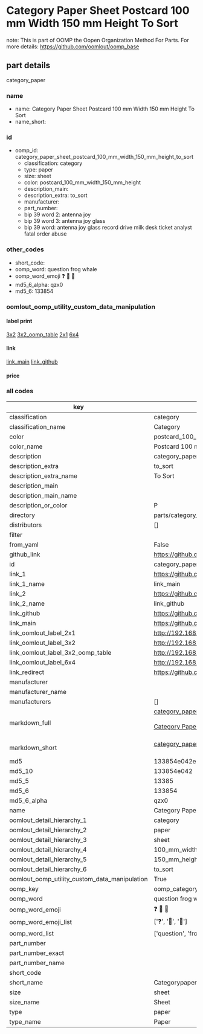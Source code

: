 # Category Paper Sheet Postcard 100 mm Width 150 mm Height To Sort  

note: This is part of OOMP the Oopen Organization Method For Parts. For more details: https://github.com/oomlout/oomp_base

##  part details
  



category_paper



### name
* name: Category Paper Sheet Postcard 100 mm Width 150 mm Height To Sort
* name_short: 
### id
* oomp_id: category_paper_sheet_postcard_100_mm_width_150_mm_height_to_sort
  * classification: category
  * type: paper
  * size: sheet
  * color: postcard_100_mm_width_150_mm_height
  * description_main: 
  * description_extra: to_sort
  * manufacturer: 
  * part_number: 
  * bip 39 word 2: antenna joy
  * bip 39 word 3: antenna joy glass
  * bip 39 word: antenna joy glass record drive milk desk ticket analyst fatal order abuse

### other_codes
* short_code: 
* oomp_word: question frog whale
* oomp_word_emoji :question: :frog: :whale:
* md5_6_alpha: qzx0
* md5_6: 133854






### oomlout_oomp_utility_custom_data_manipulation
#### label print
[3x2](http://192.168.1.245:1112/?label=oomp%20qzx0)
[3x2_oomp_table](http://192.168.1.108:1112/?label=oomp%20qzx0)
[2x1](http://192.168.1.242:1112/?label=oomp%20qzx0)
[6x4](http://192.168.1.55:1112/?label=oomp%20qzx0)    

#### link

[link_main](https://github.com/oomlout/oomlout_oomp_version_1_messy/tree/main/parts/category_paper_sheet_postcard_100_mm_width_150_mm_height_to_sort) [link_github](https://github.com/oomlout/oomlout_oomp_version_1_messy/tree/main/parts/category_paper_sheet_postcard_100_mm_width_150_mm_height_to_sort)                             

#### price







### all codes 
| key | value |  
| --- | --- |  
| classification | category |  
| classification_name | Category |  
| color | postcard_100_mm_width_150_mm_height |  
| color_name | Postcard 100 mm Width 150 mm Height |  
| description | category_paper |  
| description_extra | to_sort |  
| description_extra_name | To Sort |  
| description_main |  |  
| description_main_name |  |  
| description_or_color | P  |  
| directory | parts/category_paper_sheet_postcard_100_mm_width_150_mm_height_to_sort |  
| distributors | [] |  
| filter |  |  
| from_yaml | False |  
| github_link | https://github.com/oomlout/oomlout_oomp_part_src/tree/main/parts/category_paper_sheet_postcard_100_mm_width_150_mm_height_to_sort |  
| id | category_paper_sheet_postcard_100_mm_width_150_mm_height_to_sort |  
| link_1 | https://github.com/oomlout/oomlout_oomp_version_1_messy/tree/main/parts/category_paper_sheet_postcard_100_mm_width_150_mm_height_to_sort |  
| link_1_name | link_main |  
| link_2 | https://github.com/oomlout/oomlout_oomp_version_1_messy/tree/main/parts/category_paper_sheet_postcard_100_mm_width_150_mm_height_to_sort |  
| link_2_name | link_github |  
| link_github | https://github.com/oomlout/oomlout_oomp_version_1_messy/tree/main/parts/category_paper_sheet_postcard_100_mm_width_150_mm_height_to_sort |  
| link_main | https://github.com/oomlout/oomlout_oomp_version_1_messy/tree/main/parts/category_paper_sheet_postcard_100_mm_width_150_mm_height_to_sort |  
| link_oomlout_label_2x1 | http://192.168.1.242:1112/?label=oomp%20qzx0 |  
| link_oomlout_label_3x2 | http://192.168.1.245:1112/?label=oomp%20qzx0 |  
| link_oomlout_label_3x2_oomp_table | http://192.168.1.108:1112/?label=oomp%20qzx0 |  
| link_oomlout_label_6x4 | http://192.168.1.55:1112/?label=oomp%20qzx0 |  
| link_redirect | https://github.com/oomlout/oomlout_oomp_version_1_messy/tree/main/parts/category_paper_sheet_postcard_100_mm_width_150_mm_height_to_sort |  
| manufacturer |  |  
| manufacturer_name |  |  
| manufacturers | [] |  
| markdown_full | [category_paper_sheet_postcard_100_mm_width_150_mm_height_to_sort](none)<br>[](none)<br>[Category Paper Sheet Postcard 100 Mm Width 150 Mm Height To Sort](none)<br><br> |  
| markdown_short | [category_paper_sheet_postcard_100_mm_width_150_mm_height_to_sort](none)<br><br> |  
| md5 | 133854e042e1a77e3221ab3cc5de204e |  
| md5_10 | 133854e042 |  
| md5_5 | 13385 |  
| md5_6 | 133854 |  
| md5_6_alpha | qzx0 |  
| name | Category Paper Sheet Postcard 100 mm Width 150 mm Height To Sort |  
| oomlout_detail_hierarchy_1 | category |  
| oomlout_detail_hierarchy_2 | paper |  
| oomlout_detail_hierarchy_3 | sheet |  
| oomlout_detail_hierarchy_4 | 100_mm_width |  
| oomlout_detail_hierarchy_5 | 150_mm_height |  
| oomlout_detail_hierarchy_6 | to_sort |  
| oomlout_oomp_utility_custom_data_manipulation | True |  
| oomp_key | oomp_category_paper_sheet_postcard_100_mm_width_150_mm_height_to_sort |  
| oomp_word | question frog whale |  
| oomp_word_emoji | :question: :frog: :whale: |  
| oomp_word_emoji_list | [':question:', ':frog:', ':whale:'] |  
| oomp_word_list | ['question', 'frog', 'whale'] |  
| part_number |  |  
| part_number_exact |  |  
| part_number_name |  |  
| short_code |  |  
| short_name | Categorypaper |  
| size | sheet |  
| size_name | Sheet |  
| type | paper |  
| type_name | Paper |  
